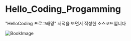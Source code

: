 # Hello_Coding_Progamming

"HelloCoding 프로그래밍" 서적을 보면서 작성한 소스코드입니다

![BookImage](https://github.com/Gyokujin/Hello_Coding_Progamming/assets/74170514/7f506ed6-7082-4494-b909-cd0d0e527be8)

